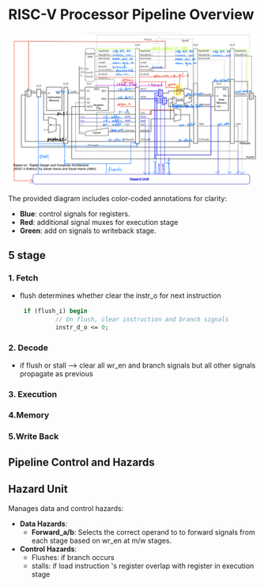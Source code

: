 # RISC-V Processor Pipeline Overview

![pipeline structure](/images/pipeline_structure.jpg)


The provided diagram includes color-coded annotations for clarity:
- **Blue**: control signals for registers.
- **Red**: additional signal muxes for execution stage
- **Green**: add on signals to writeback stage.

## 5 stage

### 1. Fetch
- flush determines whether clear the instr_o for next instruction

  ```systemverilog
   if (flush_i) begin
            // On flush, clear instruction and branch signals
            instr_d_o <= 0;
  ```

### 2. Decode 
- if flush or stall --> clear all wr_en and branch signals but all other signals propagate as previous

### 3. Execution

### 4.Memory 

### 5.Write Back


## Pipeline Control and Hazards



## **Hazard Unit**
Manages data and control hazards:
- **Data Hazards**:
  - **Forward_a/b**: Selects the correct operand to to forward signals from each stage based on wr_en at m/w stages.
- **Control Hazards**:
  - Flushes: if branch occurs
  - stalls: if load instruction 's register overlap with register in execution stage



